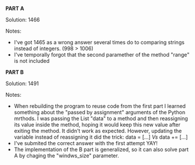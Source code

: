 **PART A**

Solution: 1466

Notes:

+ I've got 1465 as a wrong answer several times do to comparing strings instead of integers. (998 > 1006)
+ I've temporally forgot that the second paramether of the method "range" is not included

**PART B**

Solution: 1491

Notes:

+ When rebuilding the program to reuse code from the first part I learned something about the "passed by assignment"
arguments of the Python mrthods. I was passing the List "data" to a method and then reassigning its value inside the method,
hoping it would keep this new value after exiting the method. It didn't work as expected. However, updating the variable instead
of reassigning it did the trick:
	data = [...] _Vs_ data += [...]
+ I've submited the correct answer with the first attempt YAY!
+ The implementation of the B part is generalized, so it can also solve part A by chaging the "windws_size" parameter.
